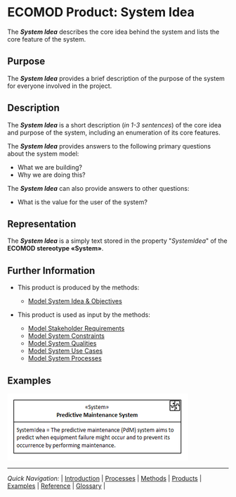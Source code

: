 # ECOMOD Product: System Idea

The **_System Idea_** describes the core idea behind the system and lists the core feature of the system.


## Purpose

The **_System Idea_** provides a brief description of the purpose of the system for everyone involved in the project.


## Description

The **_System Idea_** is a short description (_in 1-3 sentences_) of the core idea and purpose of the system, including an enumeration of its core features.

The **_System Idea_** provides answers to the following primary questions about the system model:

+ What we are building?
+ Why we are doing this?

The **_System Idea_** can also provide answers to other questions:

+ What is the value for the user of the system?


## Representation

The **_System Idea_** is a simply text stored in the property "_SystemIdea_" of the **ECOMOD stereotype «System»**.


## Further Information

+ This product is produced by the methods:
  - [Model System Idea & Objectives](method_system-idea-objectives.md)

+ This product is used as input by the methods:
  - [Model Stakeholder Requirements](method_stakeholder-requirements.md)
  - [Model System Constraints](method_system-constraints.md)
  - [Model System Qualities](method_system-qualitycriterias.md)
  - [Model System Use Cases](method_system-usecases.md)
  - [Model System Processes](method_system-processes.md)


## Examples

![Example System Idea](images/en-ecomod-sample-system.png)

---
_Quick Navigation:_ | [Introduction](index.md) | [Processes](processes.md) | [Methods](methods.md) | [Products](products.md) | [Examples](examples.md) | [Reference](quick-reference.md) | [Glossary](glossary.md) |
